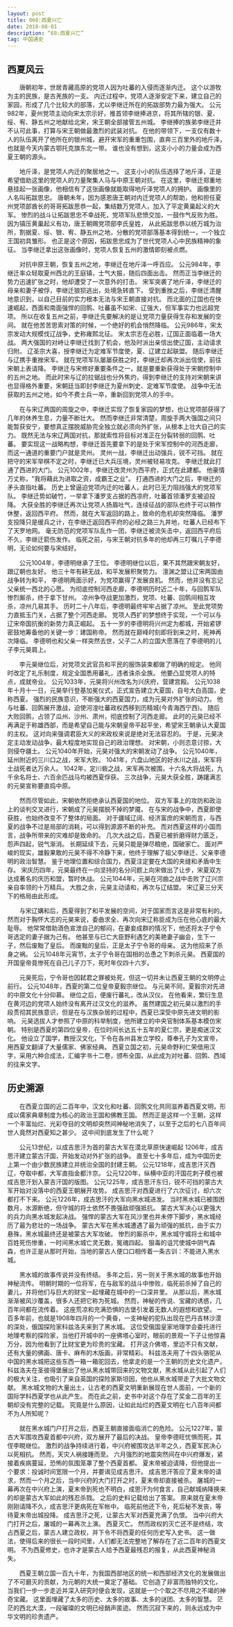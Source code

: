 ```yaml
---
layout: post
title: 068:西夏兴亡 
date: 2018-08-01 
description: “68:西夏兴亡”
tag: 中国通史
---
```


## 西夏风云

&emsp;&emsp;唐朝初年，世居青藏高原的党项人因为吐蕃的入侵而逐渐内迁。
这个以游牧为主的民族，是古羌族的一支。
内迁过程中，党项人逐渐安定下来，建立自己的家园，形成了几个比较大的部落，尤以李继迁所在的拓跋部势力最为强大。
公元982年，夏州党项主动向宋太宗示好，推首领李继捧进京，将其所辖的银、夏、绥、宥、静五州之地献给北宋，宋王朝全部接管五州城。
李继捧的族弟李继迁并不认可此事，打算与宋王朝做最激烈的武装对抗。
在他的带领下，一支仅有数十人的队伍离开了他所在的银州城，避开宋军的重重包围，直奔三百里外的地斤泽，也就是今天内蒙古鄂托克旗东北一带。
谁也没有想到，这支小小的力量会成为西夏王朝的源头。

&emsp;&emsp;地斤泽，是党项人内迁的聚居地之一。
这支小小的队伍选择了地斤泽，正是希望借助这里的党项人的力量聚集人马与中原王朝对抗。
在这里，李继迁郑重地悬挂起一张画像，他相信有了这张画像就能取得地斤泽党项人的拥护。
画像里的人名叫拓跋思忠。
唐朝未年，因为感恩唐王朝对内迁党项人的帮助，他和担任夏州党项部酋长的哥哥拓跋思恭一起，集结数万党项人，加入了平定黄巢起义的大军。
惨烈的战斗让拓跋思忠不幸战死，党项军队悲愤交加，一鼓作气反败为胜。
因为镇压黄巢起义有功，唐王朝赐党项部李氏皇姓，
从此拓跋思恭以统万城为治所，割据夏、绥、银、宥、静五州之地，分散的党项部落基本得到统一，一个独立王国初具雏形。
也正是这个原因，拓跋思忠成为了世代党项人心中民族精神的象征。
当李继迁拿出这张画像时，党项人恢复五州的激情即刻被点燃。

&emsp;&emsp;对抗中原王朝，恢复五州之地，李继迁在地斤泽一呼百应。
公元984年，李继迁率众轻取夏州西北的王庭镇，士气大振，随后四面出击。
然而正当李继迁的势力迅速扩张之时，他却遭受了一次意外的打击。
宋军突袭了地斤泽，李继迁的母亲和妻子被俘，李继迁狼狈逃出，处境急转直下。
受到重挫之后，李继迁清醒地意识到，以自己目前的实力根本无法与宋王朝直接对抗。
而北面的辽国也在快速崛起，西面和南面强悍的回鹘、吐蕃虽不如宋、辽强大，但军事实力也远超党项。
所以在收复五州之前，李继迁先要解决的是让党项力量获得生存和发展的空间。
就在他苦苦思索对策的时候，一个绝好的机会悄然降临。
公元986年，宋太宗发动大规模伐辽战争，史称雍熙北征。
宋太宗志在必胜，辽国正面临着一场大战。
两大强国的对峙让李继迁找到了机会，他及时派出亲信出使辽国，主动请求归附。
辽圣宗大喜，授李继迁为定难军节度使，夏、辽建立起联盟。
随后李继迁与辽携手重挫宋军。
就在党项军队屡屡获胜之时，李继迁却再次派出信使，前往宋朝上表请降。
李继迁与宋修好重要条件之一，就是要重新获得处于宋朝控制中的五州之地。
而此时宋与辽的拉锯战也分外焦灼，得到李继迁的支持对宋朝来讲也显得格外重要，宋朝廷当即封李继迁为夏州刺史、定难军节度使。
战争中无法获取的五州之地，如今不费士兵一卒，重新回到党项人的手中。

&emsp;&emsp;在与宋辽两国的周旋之中，李继迁实现了恢复家园的梦想，也让党项部获得了几年的休养生息，力量不断壮大。
然而李继迁非常清楚，周旋手两大强国之间只能暂获安宁，要想真正摆脱威胁完全独立就必须向外扩张，从根本上壮大自己的实力。
既然无法与宋辽两国对抗，那就索性将目标对准正在分裂转弱的回鹘、吐蕃。
要实现这一战略构想，李继迁首先要拿下的是处于宋军控制中的河西走廊，而这一通道的重要门户就是灵州。
灵州一战，李继迁出动强兵，锐不可挡。
就在把守的宋军举棋不定之时，李继迁已大兵压境，灵州被轻易攻克。
李继迁就此打通了西进的大门。
公元1002年，李继迁改灵州为西平府，正式在此建都。
他豪情万丈称，"我将藉此为进取之资，成霸王之业"。
打通西进的大门之后，李继迁的矛头直指吐蕃。
历史上曾逼迫党项内迁的吐蕃人，此时已无力阻挡强大的党项军队。
李继迁势如破竹，一举拿下潘罗支占据的西凉府，吐蕃首领潘罗支被迫投降。
大获全胜的李继迁再次让党项人扬眉吐气，连续征战的部队也终于可以稍作休整，返回西平府。
然而，就在大军返回的路上，致命的危机却突然降临。
潘罗支投降只是缓兵之计，在李继迁返回西平府的必经之路三九井地，吐蕃人已经布下了天罗地网。
毫无防范的党项军队乱作一团，李继迁被流矢击中，返回西平府后不久，李继迁箭伤发作。
临死之前，与宋王朝对抗多年的他却再三叮嘱儿子李德明，无论如何要与宋结好。

&emsp;&emsp;公元1004年，李德明继承了王位。
李德明继位以后，果不其然跟宋朝友好，跟辽朝也友好。
他三十年有耕无战，和平发展积聚势力。
澶渊之盟让辽宋两国由战争转为和平，
李德明两面示好，为党项赢得了发展良机。
然而，他并没有忘记父亲统一西北的心愿。
为彻底控制河西走廊，李德明历时近二十年，与回鹘军队惨烈厮杀，终于拿下甘州。
凉州争夺战更加激烈，党项、吐蕃、回鹘间相互攻杀，凉州几易其手。
历时二十八年后，李德明最终牢牢占据了凉州。
至此党项势力直抵玉门关，占据了整个河西走廊。
党项人西扩的梦想终于实现，一个可以与辽宋帝国抗衡的新势力真正崛起。
五十一岁的李德明将兴州定为都城，开始紧锣密鼓地筹备他的关键一步：建国称帝。
然而就在巅峰时刻即将到来之时，死神再次降临。
李德明也和父亲一样突然去世，父子二人的立国大愿落在了李德明的儿子李元昊肩上。

&emsp;&emsp;李元昊继位后，对党项文武官员和平民的服饰装束都做了明确的规定。
他同时改定了礼乐制度，规定全国悉用蕃礼，违者诛杀全族。
他要凸显党项人的特点，成就帝业。
公元1033年，元昊将兴州改名为兴庆府，营建宫殿。
公元1038年十月十一日，元昊举行登基加冕仪式，正式宣告建立大夏国，自号大白高国，史称西夏。
强烈的民族意识，不断强大的西夏国力，成为元昊对外扩张的动力。
他与吐蕃、回鹘展开激战，迫使河湟吐蕃政权西移到历精城(今青海西宁西)。
随后大败回鹘，占领了瓜州、沙州、肃州，彻底控制了河西走廊。
此时的元昊已经不再满足于称雄西部，而是希望自己能与宋朝皇帝平起平坐，希望宋王朝承认大夏国的主权。
这对向来强调君臣大义的宋政权来说是绝对无法容忍的。
于是，元昊决定主动发动战争，最大程度地实现自己的政治理想。
对宋朝，小则恣意讨掠，大则侵夺疆土。
公元1040年开始，元昊对强大的宋朝发动了战争。
公元1040年，延州附近的三川口之战，宋军大败。
1041年，六盘山地区的好水川之战，宋军将士战死者达万余人。
1042年，定川砦之战，宋军再次被围，十六名大将战死，九千余名将士、六百余匹战马均被西夏俘获。
三次战争，元昊大获全胜，踌躇满志的元昊宣称要直捣中原。

&emsp;&emsp;然而尽管如此，宋朝依然拒绝承认西夏国的地位。
双方军事上的攻防和政治上的谈判交叉进行，宋朝成了元昊摆脱不掉的梦魇。
在与宋的战争中，西夏即使获胜，也始终改变不了整体的局面。
对于疆域辽阔、经济富庶的宋朝而言，与西夏的战争不过是局部的消耗，可以得到源源不断的补充。
而对西夏这样的小国而言，战争所带来的灾难却是致命的。
几次大战之后，西夏已被折磨得财力匮乏，怨声四起，锐气渐消。
长期延续下去，元昊只能是弹尽粮绝，国破家亡。
面对严峻的现实，雄毅果敢的元昊不得不冷静下来，他终于理解了祖父李继迁、父亲李德明的政治智慧。
鉴于地理位置和综合国力，西夏注定要在大国的夹缝和矛盾中生存。
宋庆历四年，元昊最终在一向坚持的名分问题上向宋做出了让步，宋夏双方达成著名的庆历和盟，暂时休战。
公元1044年，元昊在河曲之战中击败了辽兴宗亲自率领的十万精兵。
大胜之余，元昊主动请和，再次与辽结盟。
宋辽夏三分天下的格局由此形成。

&emsp;&emsp;与宋辽媾和后，西夏得到了和平发展的空间，对于国家而言这是非常有利的。
然而对于胸怀大志的元昊来说，委曲求全、再次向宋辽称臣成为压在他心底的最大耻辱。
他常常借助酒色宣泄自己的郁闷，在妻妾成群的情况下，他还将太子宁令哥选定的妻子据为己有。
他甚至与已亡大臣野利遇乞的美艳妻子幽会，生下一子，然后废黜了皇后。
而废黜的皇后，正是太子宁令哥的母亲。
这为他招来了杀身之祸。
公元1048年元宵节，太子宁令哥在国相的怂恿之下刺杀元昊。
西夏国的开国皇帝竟惨死在自己儿子刀下，死时年仅四十六岁。

&emsp;&emsp;元昊死后，宁令哥也因弑君之罪被处死，但这一切并未让西夏王朝的文明停止前行。
公元1048年，西夏的第二位皇帝夏毅宗继位。
与元昊不同，夏毅宗对先进的中原文化十分仰慕。
继位之后，便废行蕃礼，改从汉仪。
在他看来，繁衍生息在黄河边的党项人始终没有离开过汉文化的滋养。
虽然建国之初元昊以激烈的手段贯彻其民族意识，但是在与汉族杂居的过程中，西夏已深受中原先进文明的影响。
元昊选拔人才参照了中原的科举制度，他所建立的中央官制体系基本模仿宋朝。
特别是西夏的第四位皇帝，在位时间长达五十五年的夏仁宗，更是痴迷汉文化。
他设立了国学，教授汉文化，下令在各州县发立学校，尊奉孔子为文宣帝，用西夏文翻译了大量儒家、佛家经典。
西夏立国之初，元昊命野利仁荣借用汉字，采用六种合成法，汇编字书十二卷，颁布全国，从此成为对吐蕃、回鹘、西域的往来文字。

## 历史溯源

&emsp;&emsp;在西夏立国的近二百年中，汉文化和吐蕃、回鹘文化共同滋养着西夏文明，形成以儒家典章制度为核心的政治王国和佛教王国。
然而正是这样一个王朝，这样一个丰富灿烂、光彩夺目的文明却突然间神秘地消失了，以至于之后的七八百年间世人竟然对西夏知之甚少。
这中间到底发生了什么呢？

&emsp;&emsp;公元13世纪，以成吉思汗为首的蒙古大军在漠北草原快速崛起
1206年，成吉思汗建立蒙古汗国，开始发动对外扩张的战争。
直至七十多年后，成为中国历史上第一个由少数民族建立并统治全国的封建王朝。
公元1218年，成吉思汗灭西辽，夺取中都，大军直指金都汴京。
公元1220年，纵横中亚的汗国花刺子模也被成吉思汗划入蒙吉汗国的版图。
公元1225年，成吉思汗东归，锐不可挡的蒙古大军开始对没落中的西夏王朝展开攻势。
成吉思汗对西夏进行了六次征讨，却六次都打不下来。
公元1226年，成吉思汗的大军向黑水城进发。
当时黑水城已被围困数月，水源断绝，但守城的将士依然不畏强敌顽强抵抗。
蒙古大军决心以更强大的兵力向黑水城发起决战。
强悍的蒙古大军在风沙里也并未停下脚步，黑水城经历了最为悲壮的一场战争。
蒙古大军在黑水城遭遇了最为顽强的抵抗，由于实力悬殊，黑水城最终还是被蒙古大军攻破。
惨烈的厮杀中，黑水城守城将士和城中百姓死伤惨重，一时间黑水城亡灵无数，冤魂四起。
狠毒的诅咒使城中阴气森森，也许正是从那时开始，当地的蒙古人便口口相传着一条古训：不能进入黑水城。

&emsp;&emsp;黑水城的故事传说并没有终结。
多年之后，另一则关于黑水城的故事也开始神秘流传。
明朝时期的一位将军，在与敌军的战斗中惨败，临死前杀掉了自己的妻儿，并将他们与巨大的财宝一起埋藏在城中的一口深井里。
从那以后，黑水城渐渐被风沙覆盖，很多人还把它称为死城。
然而，神秘的传说、宝藏的诱惑，几百年间都在流传着。
这座荒凉和充满恐惧的古堡引发着无数人的遐想和欲望。
一百多年前，也就是1908年四月的一个黄昏，一支神秘的驼队出现在巴丹吉林沙漠的深处，俄国探险家科兹洛夫来到了黑水城。
这位受俄国皇家地理学会委托进行地理考察的探险家，当他打开城中的一座佛塔心室时，眼前的景观一下子让他惊喜万分，因为他看到了比财宝更为珍贵的宝藏。
打开这介佛塔，里边不只有文献，还有大量的佛画、唐卡、麻布的木版画，非常精彩。
科兹洛夫用了十四头骆驼从中国的黑水城把这些东西一箱一箱驼回去，他拿走的是一个王朝的历史文化遗产。
科兹洛夫在圣彼得堡展出了他从黑水城带回来的文物文献，黑水城从此引起了人们的极大关注，也吸引了来自英国的探险家斯坦因，他也从黑水城带走了大批文物文献。
黑水城文物的大量出土，让古老的西夏文明重新展现在世人面前，一个新的国际学科西夏学也从此产生。
而在此之前，史书中对这个存在了奖金二百年的王朝却没有完整的记载。
究竟是什么原因，让如此灿烂的西夏文明在七八百年间都不为人所知呢？

&emsp;&emsp;就在黑水城门户打开之后，西夏王朝直接面临消亡的危险。
公元1227年，蒙古大军围攻西夏首都中兴府，双方展开了最后的决战。
皇帝李德旺忧惧而死，其侄李睍继位。
激烈的战争持续进行着，中兴府被围攻达半年之久，西夏军民决心以死相抗。
然而，天灾人祸接踵而至。
六月强烈的地震突然间在中兴府爆发，紧接着疾病蔓延，恐怖的氛围笼罩了整个西夏首都。
夏末帝被迫请降，但他提出一个要求：投诚时间宽限一个月，并要谒见成吉思汗。
成吉思汗答应了夏末帝的请求，然而一个月之后，当中兴府的大门打开之时，夏末帝却直接被杀。
屠城的一幕再次在中兴府上演，夏末帝到死也不明白，成思汗为何食言，自己献城纳降换来的却是蒙古大军如此的残忍杀戮。
之后的史料记载给出了答案。
原来就在夏末帝刚刚请降不久，成吉思汗更病死在军帐中。
临死前他还下令，死后秘不发丧，等待夏末帝出城投降。
成吉思汗之死，让蒙古大军对西夏充满了仇恨。
当中兴府大门打开之后，屠城的一幕再次上演。
西夏灭亡。
然而政权的灭亡还不是终结，攻占西夏之后，蒙古人建立政权，并下令不将西夏的任何历史写入史书。
这一做法，使得后来的很长一段时间里，人们都无法完整地了解存在了近二百年的西夏文明。
不为西夏修史，也许才是蒙古人给予西夏最残忍的报复，从此西夏神秘消失。

&emsp;&emsp;西夏王朝立国一百九十年，为我国西部地区的统一和西部经济文化的发展做出了不可磨灭的贡献，为元朝的大统一奠定了基础。
它创造了非富而独特的文化，当我们一步一步走近并深入研究时便会发现，这就是一个个取之不尽用之不竭的神奇宝藏。
这里面埋藏了太多的历史、太多的故事、太多的谜团、太多的智慧。
茫茫的西北大漠，一段璀璨的文明已经銷声匿迹。
然而沉寂下来的，则永远成为中华文明的珍贵遗产。
